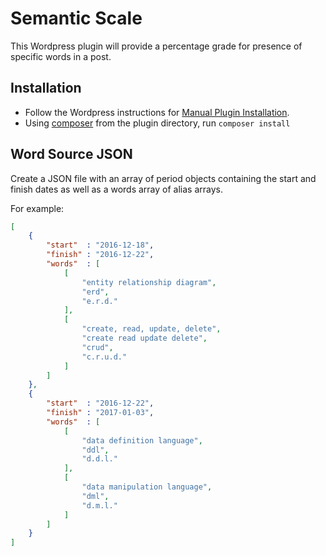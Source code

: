 # Semantic Scale

This Wordpress plugin will provide a percentage grade for presence of specific
words in a post.

## Installation

* Follow the Wordpress instructions for [Manual Plugin Installation][1].
* Using [composer][2] from the plugin directory, run `composer install`

## Word Source JSON

Create a JSON file with an array of period objects containing the start and
finish dates as well as a words array of alias arrays.

For example:

```json
[
	{
		"start"  : "2016-12-18",
		"finish" : "2016-12-22",
		"words"  : [
			[
				"entity relationship diagram",
				"erd",
				"e.r.d."
			],
			[
				"create, read, update, delete",
				"create read update delete",
				"crud",
				"c.r.u.d."
			]
		]
	},
	{
		"start"  : "2016-12-22",
		"finish" : "2017-01-03",
		"words"  : [
			[
				"data definition language",
				"ddl",
				"d.d.l."
			],
			[
				"data manipulation language",
				"dml",
				"d.m.l."
			]
		]
	}
]
```

[1]:https://codex.wordpress.org/Managing_Plugins#Manual_Plugin_Installation
[2]:https://getcomposer.org/
